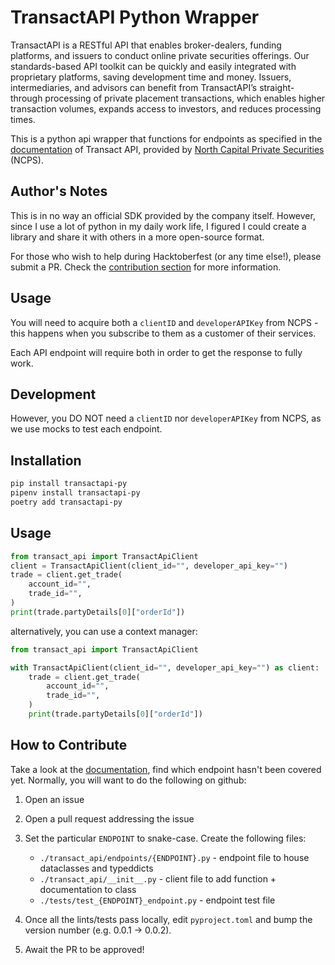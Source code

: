 # TransactAPI Python Wrapper

TransactAPI is a RESTful API that enables broker-dealers, funding platforms, and issuers to conduct online private securities offerings. Our standards-based API toolkit can be quickly and easily integrated with proprietary platforms, saving development time and money. Issuers, intermediaries, and advisors can benefit from TransactAPI’s straight-through processing of private placement transactions, which enables higher transaction volumes, expands access to investors, and reduces processing times.

This is a python api wrapper that functions for endpoints as specified in the [documentation](transactapi-docs) of Transact API, provided by [North Capital Private Securities](ncps) (NCPS).

## Author's Notes

This is in no way an official SDK provided by the company itself. However, since I use a lot of python in my daily work life, I figured I could create a library and share it with others in a more open-source format.

For those who wish to help during Hacktoberfest (or any time else!), please submit a PR. Check the [contribution section](#how-to-contribute) for more information.

## Usage

You will need to acquire both a `clientID` and `developerAPIKey` from NCPS - this happens when you subscribe to them as a customer of their services.

Each API endpoint will require both in order to get the response to fully work.

## Development

However, you DO NOT need a `clientID` nor `developerAPIKey` from NCPS, as we use mocks to test each endpoint.

## Installation

```bash
pip install transactapi-py
pipenv install transactapi-py
poetry add transactapi-py
```

## Usage

```python
from transact_api import TransactApiClient
client = TransactApiClient(client_id="", developer_api_key="")
trade = client.get_trade(
    account_id="",
    trade_id="",
)
print(trade.partyDetails[0]["orderId"])
```

alternatively, you can use a context manager:

```python
from transact_api import TransactApiClient

with TransactApiClient(client_id="", developer_api_key="") as client:
    trade = client.get_trade(
        account_id="",
        trade_id="",
    )
    print(trade.partyDetails[0]["orderId"])
```

## How to Contribute

Take a look at the [documentation](transactapi-docs), find which endpoint hasn't been covered yet. Normally, you will want to do the following on github:

1. Open an issue

2. Open a pull request addressing the issue

3. Set the particular `ENDPOINT` to snake-case. Create the following files:

   - `./transact_api/endpoints/{ENDPOINT}.py` - endpoint file to house dataclasses and typeddicts
   - `./transact_api/__init__.py` - client file to add function + documentation to class
   - `./tests/test_{ENDPOINT}_endpoint.py` - endpoint test file

4. Once all the lints/tests pass locally, edit `pyproject.toml` and bump the version number (e.g. 0.0.1 -> 0.0.2).

5. Await the PR to be approved!

[ncps]: https://www.northcapital.com/
[transactapi-docs]: https://api.norcapsecurities.com/documentation
